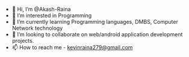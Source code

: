 - 👋 Hi, I’m @Akash-Raina
- 👀 I’m interested in Programming
- 🌱 I’m currently learning Programming languages, DMBS, Computer Network technology 
- 💞️ I’m looking to collaborate on web/android application development projects.
- 📫 How to reach me - kevinraina279@gmail.com

<!---
Akash-Raina/Akash-Raina is a ✨ special ✨ repository because its `README.md` (this file) appears on your GitHub profile.
You can click the Preview link to take a look at your changes.
--->
